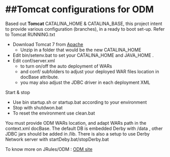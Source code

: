 ##Tomcat configurations for ODM
============

Based out **Tomcat**  CATALINA_HOME & CATALINA_BASE, this project intent to provide various configuration (branches), in a ready to boot set-up. Refer to Tomcat RUNNING.txt

- Download Tomcat 7 from [Apache](http://tomcat.apache.org/download-70.cgi)
  - Unzip in a folder that would be the new CATALINA_HOME
- Edit bin/setenv.bat to set your CATALINA_HOME  and JAVA_HOME .
- Edit conf/server.xml
  - to turn on/off the auto deployment of WARs
  - and  conf/ subfolders to adjust your deployed WAR files location in docBase attribute.
  - you may also adjust the JDBC driver in each deployment XML

Start & stop
- Use bin startup.sh or startup.bat according to your environment
- Stop with shutdwon.bat
- To reset the environment use clean.bat


You must provide ODM WARs location, and adapt WARs path in the context.xml docBase.
The default DB is embedded Derby with /data  , other JDBC jars should be added in /lib.
There is also a setup to use Derby Network server with startDeby.bat/stopDerby.bat


To know more on JRules/ODM : [ODM site](http://www-03.ibm.com/software/products/en/category/operational-decision-management)
